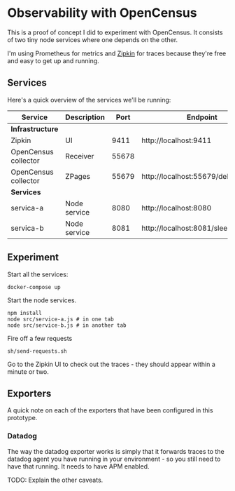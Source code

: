 # Observability with OpenCensus

This is a proof of concept I did to experiment with OpenCensus. It consists of two tiny node services where one depends on the other.

I'm using Prometheus for metrics and [Zipkin] for traces because they're free and easy to get up and running.

## Services

Here's a quick overview of the services we'll be running:

| Service | Description | Port | Endpoint |
| - | - | - | - |
| **Infrastructure** |  |  |  |
| Zipkin |  UI | 9411 |http://localhost:9411 |
| OpenCensus collector| Receiver | 55678
| OpenCensus collector | ZPages | 55679 | http://localhost:55679/debug/tracez |
| **Services** | | | |
|servica-a | Node service | 8080 | http://localhost:8080 |
|servica-b | Node service | 8081 | http://localhost:8081/sleep |

## Experiment

Start all the services:

```
docker-compose up
```

Start the node services.

```
npm install
node src/service-a.js # in one tab
node src/service-b.js # in another tab
```

Fire off a few requests

```
sh/send-requests.sh
```

Go to the Zipkin UI to check out the traces - they should appear within a minute
or two.

[Zipkin]: https://zipkin.io

## Exporters

A quick note on each of the exporters that have been configured in this prototype.

### Datadog

The way the datadog exporter works is simply that it forwards traces to the
datadog agent you have running in your environment - so you still need to have
that running. It needs to have APM enabled.

TODO: Explain the other caveats.
